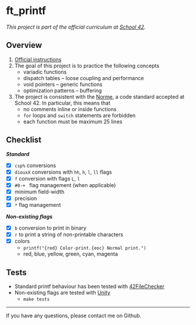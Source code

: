 # ft_printf

*This project is part of the official curriculum at [School 42](https://en.wikipedia.org/wiki/42_(school)).*

## Overview


1. [Official instructions](resources/ft_printf.en.pdf)
2. The goal of this project is to practice the following concepts
	* variadic functions
	* dispatch tables – loose coupling and performance
	* void pointers – generic functions
	* optimization patterns – buffering
3. The project is consistent with the [Norme](resources/norme.en.pdf), a code standard accepted at School 42. In particular, this means that
	* no comments inline or inside functions
	* `for` loops and `switch` statements are forbidden
	* each function must be maximum 25 lines

## Checklist

**_Standard_**

- [x] `csp%` conversions
- [x] `diouxX` conversions with `hh`, `h`, `l`, `ll` flags
- [x] `f` conversion with flags `L`, `l`
- [x] `#0-+ ` flag management (when applicable)
- [x] minimum field-width
- [x] precision
- [x] `*` flag management

**_Non-existing flags_**

- [x] `b` conversion to print in binary
- [x] `r` to print a string of non-printable characters
- [x] colors
	* `printf("{red} Color-print.{eoc} Normal print.")`
	* red, blue, yellow, green, cyan, magenta

## Tests

* Standard printf behaviour has been tested with [42FileChecker](https://github.com/jgigault/42FileChecker)
* Non-existing flags are tested with [Unity](https://github.com/ThrowTheSwitch/Unity)
	* `make tests`  

---
If you have any questions, please contact me on Github.